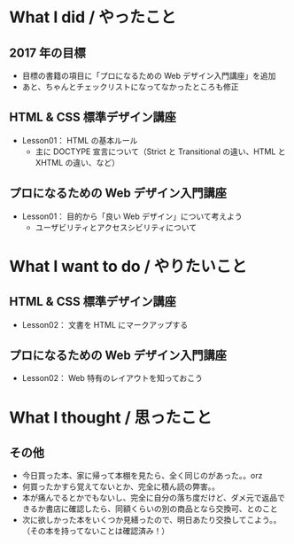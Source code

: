 # What I did / やったこと
## 2017 年の目標
- 目標の書籍の項目に「プロになるための Web デザイン入門講座」を追加
- あと、ちゃんとチェックリストになってなかったところも修正

## HTML & CSS 標準デザイン講座
- Lesson01： HTML の基本ルール
    - 主に DOCTYPE 宣言について（Strict と Transitional の違い、HTML と XHTML の違い、など）

## プロになるための Web デザイン入門講座
- Lesson01： 目的から「良い Web デザイン」について考えよう
    - ユーザビリティとアクセスシビリティについて

# What I want to do / やりたいこと
## HTML & CSS 標準デザイン講座
- Lesson02： 文書を HTML にマークアップする

## プロになるための Web デザイン入門講座
- Lesson02： Web 特有のレイアウトを知っておこう

# What I thought / 思ったこと
## その他
- 今日買った本、家に帰って本棚を見たら、全く同じのがあった。。orz
- 何買ったかすら覚えてないとか、完全に積ん読の弊害。。
- 本が痛んでるとかでもないし、完全に自分の落ち度だけど、ダメ元で返品できるか書店に確認したら、同額くらいの別の商品となら交換可、とのこと
- 次に欲しかった本をいくつか見繕ったので、明日あたり交換してこよう。。（その本を持ってないことは確認済み！）
